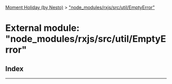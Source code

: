 [Moment Holiday (by Nesto)](../README.md) > ["node_modules/rxjs/src/util/EmptyError"](../modules/_node_modules_rxjs_src_util_emptyerror_.md)

# External module: "node_modules/rxjs/src/util/EmptyError"

## Index

---


